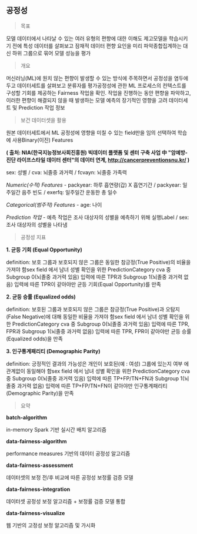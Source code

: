 ## 공정성


> 목표

모델 데이터에서 나타날 수 있는 여러 유형의 편향에 대한 이해도 제고모델을 학습시키기 전에 특성 데이터를 살펴보고 잠재적 데이터 편향 요인을 미리 파악종합집계하는 대신 하위 그룹으로 묶어 모델 성능을 평가


> 개요

머신러닝(ML)에 원치 않는 편향이 발생할 수 있는 방식에 주목하면서 공정성을 염두에 두고 데이터세트를 살펴보고 분류자를 평가공정성에 관한 ML 프로세스의 컨텍스트를 구성할 기회를 제공하는 Fairness 작업을 확인. 작업을 진행하는 동안 편향을 파악하고, 이러한 편향이 해결되지 않을 때 발생하는 모델 예측의 장기적인 영향을 고려 데이터세트 및 Prediction 작업 정보


> 보건 데이터셋을 활용

원본 데이터세트에서 ML 공정성에 영향을 미칠 수 있는 field만을 임의 선택하여 학습에 사용Binary(이진) Features

**( 출처: NIA(한국지능정보사회진흥원) 빅데이터 플랫폼 및 센터 구축 사업 中 "암예방-진단 라이프스타일 데이터 센터"의 데이터 연계, http://cancerpreventionsnu.kr/ )**

sex: 성별 / cva: 뇌졸중 과거력 / fcvayn: 뇌졸중 가족력

_Numeric(수적) Features_ - packyear: 하루 흡연량(갑) X 흡연기간 / packyear: 일주일간 음주 빈도 / exerfq: 일주일간 운동한 총 일수

_Categorical(범주적) Features_ - age: 나이

_Prediction 작업_ - 예측 작업은 조사 대상자의 성별을 예측하기 위해 실행Label / sex: 조사 대상자의 성별을 나타냄

> 공정성 지표

**1. 균등 기회 (Equal Opportunity)**

definition: 보호 그룹과 보호되지 않은 그룹은 동일한 참긍정(True Positive)의 비율을 가져야 함sex field 에서 남녀 성별 확인을 위한 PredictionCategory cva 중 Subgroup 0(뇌졸중 과거력 있음) 입력에 따른 TPR과 Subgroup 1(뇌졸중 과거력 없음) 입력에 따른 TPR이 같아야만 균등 기회(Equal Opportunity)를 만족

**2. 균등 승률 (Equalized odds)**

definition: 보호된 그룹과 보호되지 않은 그룹은 참긍정(True Positive)과 오탐지(False Negative)에 대해 동일한 비율을 가져야 함sex field 에서 남녀 성별 확인을 위한 PredictionCategory cva 중 Subgroup 0(뇌졸중 과거력 있음) 입력에 따른 TPR, FPR과 Subgroup 1(뇌졸중 과거력 없음) 입력에 따른 TPR, FPR이 같아야만 균등 승률(Equalized odds)을 만족

**3. 인구통계패리티 (Demographic Parity)**

definition: 긍정적인 결과의 가능성은 개인이 보호된(예 : 여성) 그룹에 있는지 여부 에 관계없이 동일해야 함sex field 에서 남녀 성별 확인을 위한 PredictionCategory cva 중 Subgroup 0(뇌졸중 과거력 있음) 입력에 따른 TP+FP/TN+FN과 Subgroup 1(뇌졸중 과거력 없음) 입력에 따른 TP+FP/TN+FN이 같아야만 인구통계패리티 (Demographic Parity)을 만족

> 요약

**batch-algorithm**

in-memory Spark 기반 실시간 배치 알고리즘

**data-fairness-algorithm**

performance measures 기반의 데이터 공정성 알고리즘

**data-fairness-assessment**

데이터셋의 보정 전/후 비교에 따른 공정성 보정률 검증 모델

**data-fairness-integration**

데이터셋 공정성 보정 알고리즘 + 보정률 검증 모델 통합

**data-fairness-visualize**

웹 기반의 고정성 보정 알고리즘 및 가시화
